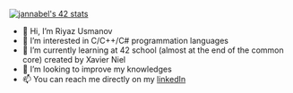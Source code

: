 [![jannabel's 42 stats](https://badge42.vercel.app/api/v2/cla1msnrr00060fl896uvr505/stats?cursusId=21&coalitionId=47)](https://github.com/JaeSeoKim/badge42)
<!--
**riazus/riazus** is a ✨ _special_ ✨ repository because its `README.md` (this file) appears on your GitHub profile.
-->
- 👋 Hi, I’m Riyaz Usmanov
- 👀 I’m interested in C/C++/C# programmation languages 
- 🌱 I’m currently learning at 42 school (almost at the end of the common core) created by Xavier Niel
- 💞️ I’m looking to improve my knowledges
- 📫 You can reach me directly on my [linkedIn](https://www.linkedin.com/in/riyaz-usmanov/)
